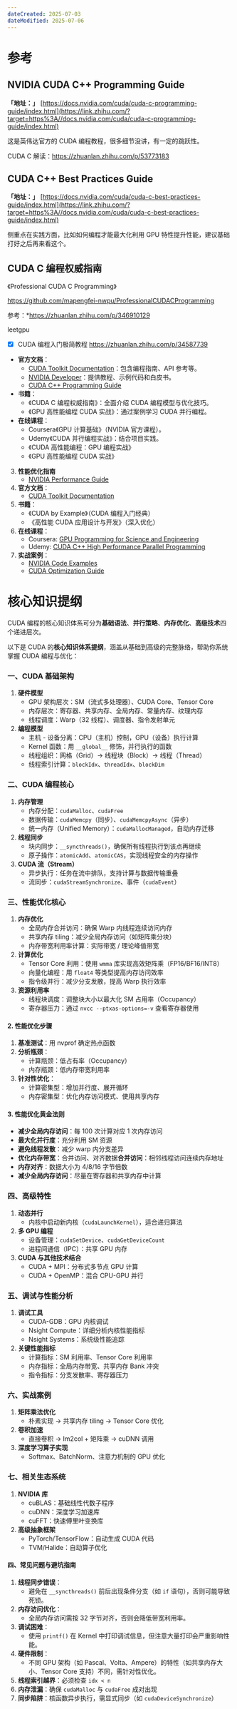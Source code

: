 ```yaml
---
dateCreated: 2025-07-03
dateModified: 2025-07-06
---
```

# 参考

## NVIDIA CUDA C++ Programming Guide

**「地址：」** [https://docs.nvidia.com/cuda/cuda-c-programming-guide/index.html](https://link.zhihu.com/?target=https%3A//docs.nvidia.com/cuda/cuda-c-programming-guide/index.html)

这是英伟达官方的 CUDA 编程教程，很多细节没讲，有一定的跳跃性。

CUDA C 解读：https://zhuanlan.zhihu.com/p/53773183

## CUDA C++ Best Practices Guide

**「地址：」** [https://docs.nvidia.com/cuda/cuda-c-best-practices-guide/index.html](https://link.zhihu.com/?target=https%3A//docs.nvidia.com/cuda/cuda-c-best-practices-guide/index.html)

侧重点在实践方面，比如如何编程才能最大化利用 GPU 特性提升性能，建议基础打好之后再来看这个。

## CUDA C 编程权威指南

《Professional CUDA C Programming》

https://github.com/mapengfei-nwpu/ProfessionalCUDACProgramming

参考：*https://zhuanlan.zhihu.com/p/346910129

leetgpu

- [x] CUDA 编程入门极简教程 https://zhuanlan.zhihu.com/p/34587739

- **官方文档**：
    - [CUDA Toolkit Documentation](https://docs.nvidia.com/cuda/)：包含编程指南、API 参考等。
    - [NVIDIA Developer](https://developer.nvidia.com/)：提供教程、示例代码和白皮书。
    - [CUDA C++ Programming Guide](https://docs.nvidia.com/cuda/cuda-c-programming-guide/)
- **书籍**：
    - 《CUDA C 编程权威指南》：全面介绍 CUDA 编程模型与优化技巧。
    - 《GPU 高性能编程 CUDA 实战》：通过案例学习 CUDA 并行编程。
- **在线课程**：
    - Coursera《GPU 计算基础》（NVIDIA 官方课程）。
    - Udemy《CUDA 并行编程实战》：结合项目实践。
    - 《CUDA 高性能编程：GPU 编程实战》
    - 《GPU 高性能编程 CUDA 实战》
3. **性能优化指南**
    - [NVIDIA Performance Guide](https://developer.nvidia.com/performance-guides)
4. **官方文档**：
    - [CUDA Toolkit Documentation](https://docs.nvidia.com/cuda/)
5. **书籍**：
    - 《CUDA by Example》（CUDA 编程入门经典）
    - 《高性能 CUDA 应用设计与开发》（深入优化）
6. **在线课程**：
    - Coursera: [GPU Programming for Science and Engineering](https://www.coursera.org/learn/gpu-programming)
    - Udemy: [CUDA C++ High Performance Parallel Programming](https://www.udemy.com/course/cuda-c-programming/)
7. **实战案例**：
    - [NVIDIA Code Examples](https://github.com/NVIDIA/cuda-samples)
    - [CUDA Optimization Guide](https://docs.nvidia.com/cuda/cuda-c-best-practices-guide/)



# 核心知识提纲

CUDA 编程的核心知识体系可分为**基础语法**、**并行策略**、**内存优化**、**高级技术**四个递进层次。

以下是 CUDA 的**核心知识体系提纲**，涵盖从基础到高级的完整脉络，帮助你系统掌握 CUDA 编程与优化：

### **一、CUDA 基础架构**

1. **硬件模型**
    - GPU 架构层次：SM（流式多处理器）、CUDA Core、Tensor Core
    - 内存层次：寄存器、共享内存、全局内存、常量内存、纹理内存
    - 线程调度：Warp（32 线程）、调度器、指令发射单元
2. **编程模型**
    - 主机 - 设备分离：CPU（主机）控制，GPU（设备）执行计算
    - Kernel 函数：用 `__global__` 修饰，并行执行的函数
    - 线程组织：网格（Grid）→ 线程块（Block）→ 线程（Thread）
    - 线程索引计算：`blockIdx`、`threadIdx`、`blockDim`

### **二、CUDA 编程核心**
1. **内存管理**
    - 内存分配：`cudaMalloc`、`cudaFree`
    - 数据传输：`cudaMemcpy`（同步）、`cudaMemcpyAsync`（异步）
    - 统一内存（Unified Memory）：`cudaMallocManaged`，自动内存迁移
2. **线程同步**
    - 块内同步：`__syncthreads()`，确保所有线程执行到该点再继续
    - 原子操作：`atomicAdd`、`atomicCAS`，实现线程安全的内存操作
3. **CUDA 流（Stream）**
    - 异步执行：任务在流中排队，支持计算与数据传输重叠
    - 流同步：`cudaStreamSynchronize`、事件（`cudaEvent`）

### **三、性能优化核心**

1. **内存优化**
    - 全局内存合并访问：确保 Warp 内线程连续访问内存
    - 共享内存 tiling：减少全局内存访问（如矩阵乘分块）
    - 内存带宽利用率计算：实际带宽 / 理论峰值带宽
2. **计算优化**
    - Tensor Core 利用：使用 `wmma` 库实现高效矩阵乘（FP16/BF16/INT8）
    - 向量化编程：用 `float4` 等类型提高内存访问效率
    - 指令级并行：减少分支发散，提高 Warp 执行效率
3. **资源利用率**
    - 线程块调度：调整块大小以最大化 SM 占用率（Occupancy）
    - 寄存器压力：通过 `nvcc --ptxas-options=-v` 查看寄存器使用


#### 2. **性能优化步骤**

1. **基准测试**：用 nvprof 确定热点函数
2. **分析瓶颈**：
    - 计算瓶颈：低占有率（Occupancy）
    - 内存瓶颈：低内存带宽利用率
3. **针对性优化**：
    - 计算密集型：增加并行度、展开循环
    - 内存密集型：优化内存访问模式、使用共享内存

#### 3. **性能优化黄金法则**

- **减少全局内存访问**：每 100 次计算对应 1 次内存访问
- **最大化并行度**：充分利用 SM 资源
- **避免线程发散**：减少 warp 内分支差异
- **优化内存带宽**：合并访问、对齐数据**合并访问**：相邻线程访问连续内存地址
- **内存对齐**：数据大小为 4/8/16 字节倍数
- **减少全局内存访问**：尽量在寄存器和共享内存中计算




### **四、高级特性**
1. **动态并行**
    - 内核中启动新内核（`cudaLaunchKernel`），适合递归算法
2. **多 GPU 编程**
    - 设备管理：`cudaSetDevice`、`cudaGetDeviceCount`
    - 进程间通信（IPC）：共享 GPU 内存
3. **CUDA 与其他技术结合**
    - CUDA + MPI：分布式多节点 GPU 计算
    - CUDA + OpenMP：混合 CPU-GPU 并行

### **五、调试与性能分析**
1. **调试工具**
    - CUDA-GDB：GPU 内核调试
    - Nsight Compute：详细分析内核性能指标
    - Nsight Systems：系统级性能追踪
2. **关键性能指标**
    - 计算指标：SM 利用率、Tensor Core 利用率
    - 内存指标：全局内存带宽、共享内存 Bank 冲突
    - 指令指标：分支发散率、寄存器压力

### **六、实战案例**
1. **矩阵乘法优化**
    - 朴素实现 → 共享内存 tiling → Tensor Core 优化
2. **卷积加速**
    - 直接卷积 → Im2col + 矩阵乘 → cuDNN 调用
3. **深度学习算子实现**
    - Softmax、BatchNorm、注意力机制的 GPU 优化

### **七、相关生态系统**
1. **NVIDIA 库**
    - cuBLAS：基础线性代数子程序
    - cuDNN：深度学习加速库
    - cuFFT：快速傅里叶变换库
2. **高级抽象框架**
    - PyTorch/TensorFlow：自动生成 CUDA 代码
    - TVM/Halide：自动算子优化

#### **四、常见问题与避坑指南**

1. **线程同步错误**：
    - 避免在 `__syncthreads()` 前后出现条件分支（如 `if` 语句），否则可能导致死锁。
2. **内存访问优化**：
    - 全局内存访问需按 32 字节对齐，否则会降低带宽利用率。
3. **调试困难**：
    - 使用 `printf()` 在 Kernel 中打印调试信息，但注意大量打印会严重影响性能。
4. **硬件限制**：
    - 不同 GPU 架构（如 Pascal、Volta、Ampere）的特性（如共享内存大小、Tensor Core 支持）不同，需针对性优化。
5. **线程索引越界**：必须检查 `idx < n`
6. **内存泄漏**：确保 `cudaMalloc` 与 `cudaFree` 成对出现
7. **同步陷阱**：核函数异步执行，需显式同步（如 `cudaDeviceSynchronize`）